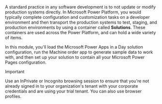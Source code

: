 A standard practice in any software development is to not update or modify production systems directly. In Microsoft Power Platform, you would typically complete configuration and customization tasks on a developer environment and then transport the production systems to test, staging, and production environments by using a container called **Solutions**. These containers are used across the Power Platform, and can hold a wide variety of items. 

In this module, you'll load the Microsoft Power Apps in a Day solution configuration, run the Machine order app to generate sample data to work with, and then set up your solution to contain all your Microsoft Power Pages configuration.

> [!IMPORTANT]
> Use an InPrivate or Incognito browsing session to ensure that you're not already signed in to your organization's tenant with your corporate credentials and are using your trial tenant. You can also use browser profiles.
